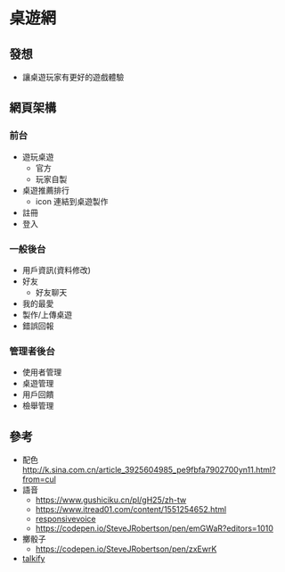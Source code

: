# 桌遊網

## 發想

- 讓桌遊玩家有更好的遊戲體驗

## 網頁架構

### 前台

- 遊玩桌遊
  - 官方
  - 玩家自製
- 桌遊推薦排行
  - icon 連結到桌遊製作
- 註冊
- 登入

### 一般後台

- 用戶資訊(資料修改)
- 好友
  - 好友聊天
- 我的最愛
- 製作/上傳桌遊
- 錯誤回報

### 管理者後台

- 使用者管理
- 桌遊管理
- 用戶回饋
- 檢舉管理

## 參考

- 配色 http://k.sina.com.cn/article_3925604985_pe9fbfa7902700yn11.html?from=cul
- 語音
  - https://www.gushiciku.cn/pl/gH25/zh-tw
  - https://www.itread01.com/content/1551254652.html
  - [responsivevoice](https://responsivevoice.org/)
  - https://codepen.io/SteveJRobertson/pen/emGWaR?editors=1010
- 擲骰子
  - https://codepen.io/SteveJRobertson/pen/zxEwrK
- [talkify](https://www.npmjs.com/package/talkify-tts)
